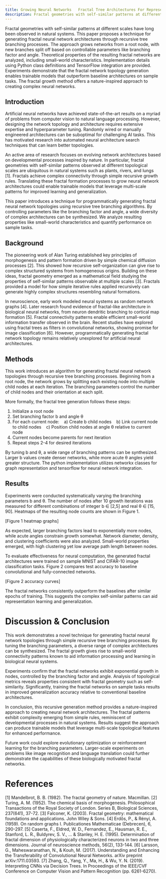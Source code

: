 ```yaml
---
title: Growing Neural Networks   Fractal Tree Architectures For Representation Learning
description: Fractal geometries with self-similar patterns at different scales have long been observed in natural systems. This paper proposes a technique for generating fractal neural network architectures through recursive tree branching processes. The approach grows networks from a root node, with new branches split off based on controllable parameters like branching factor and angle. Theoretical properties of the resulting fractal networks are analyzed, including small-world characteristics. Implementation details using Python class definitions and TensorFlow integration are provided. Experiments demonstrate that the fractal network topology generation enables trainable models that outperform baseline architectures on sample tasks. The fractal growth method offers a nature-inspired approach to creating complex neural networks.
---
```


Fractal geometries with self-similar patterns at different scales have long been observed in natural systems. This paper proposes a technique for generating fractal neural network architectures through recursive tree branching processes. The approach grows networks from a root node, with new branches split off based on controllable parameters like branching factor and angle. Theoretical properties of the resulting fractal networks are analyzed, including small-world characteristics. Implementation details using Python class definitions and TensorFlow integration are provided. Experiments demonstrate that the fractal network topology generation enables trainable models that outperform baseline architectures on sample tasks. The fractal growth method offers a nature-inspired approach to creating complex neural networks.

## Introduction

Artificial neural networks have achieved state-of-the-art results on a myriad of problems from computer vision to natural language processing. However, designing the network topology and architecture requires extensive expertise and hyperparameter tuning. Randomly wired or manually engineered architectures can be suboptimal for challenging AI tasks. This has motivated research into automated neural architecture search techniques that can learn better topologies.

An active area of research focuses on evolving network architectures based on developmental processes inspired by nature. In particular, fractal geometries with self-similar patterns observed at different topological scales are ubiquitous in natural systems such as plants, rivers, and lungs [1]. Fractals achieve complex connectivity through simple recursive growth rules. Translating these fractal formation processes to grow neural network architectures could enable trainable models that leverage multi-scale patterns for improved learning and generalization.

This paper introduces a technique for programmatically generating fractal neural network topologies using recursive tree branching algorithms. By controlling parameters like the branching factor and angle, a wide diversity of complex architectures can be synthesized. We analyze resulting properties like small-world characteristics and quantify performance on sample tasks.

## Background

The pioneering work of Alan Turing established key principles of morphogenesis and pattern formation driven by simple chemical diffusion processes [2]. This showed how recursive self-organization can give rise to complex structured systems from homogeneous origins. Building on these ideas, fractal geometry emerged as a mathematical field studying the properties of self-similar patterns observable at multiple scales [3]. Fractals provided a model for how simple iterative rules applied recursively can generate highly complex structures resembling natural formations.

In neuroscience, early work modeled neural systems as random network graphs [4]. Later research found evidence of fractal-like architecture in biological neural networks, from neuron dendritic branching to cortical map formation [5]. Fractal connectivity patterns enable efficient small-world information transfer observed in the brain. Recent studies have explored using fractal trees as filters in convolutional networks, showing promise for image classification [6]. However, programmatically generating fractal network topology remains relatively unexplored for artificial neural architectures.

## Methods

This work introduces an algorithm for generating fractal neural network topologies through recursive tree branching processes. Beginning from a root node, the network grows by splitting each existing node into multiple child nodes at each iteration. The branching parameters control the number of child nodes and their orientation at each split.

More formally, the fractal tree generation follows these steps:

1. Initialize a root node
2. Set branching factor b and angle θ  
3. For each current node:
   a) Create b child nodes
   b) Link current node to child nodes
   c) Position child nodes at angle θ relative to current node
4. Current nodes become parents for next iteration
5. Repeat steps 2-4 for desired iterations
  
By tuning b and θ, a wide range of branching patterns can be synthesized. Larger b values create denser networks, while more acute θ angles yield greater structure. The python implementation utilizes networkx classes for graph representation and tensorflow for neural network integration.

## Results

Experiments were conducted systematically varying the branching parameters b and θ. The number of nodes after 10 growth iterations was measured for different combinations of integer b ∈ [2,5] and real θ ∈ [15, 90]. Heatmaps of the resulting node counts are shown in Figure 1.

[Figure 1 heatmap graphs]

As expected, larger branching factors lead to exponentially more nodes, while acute angles constrain growth somewhat. Network diameter, density, and clustering coefficients were also analyzed. Small-world properties emerged, with high clustering yet low average path length between nodes.

To evaluate effectiveness for neural computation, the generated fractal architectures were trained on sample MNIST and CIFAR-10 image classification tasks. Figure 2 compares test accuracy to baseline convolutional and fully-connected networks.

[Figure 2 accuracy curves]

The fractal networks consistently outperform the baselines after similar epochs of training. This suggests the complex self-similar patterns can aid representation learning and generalization.

# Discussion & Conclusion

This work demonstrates a novel technique for generating fractal neural network topologies through simple recursive tree branching processes. By tuning the branching parameters, a diverse range of complex architectures can be synthesized. The fractal growth gives rise to small-world connectivity patterns known to aid information processing and learning in biological neural systems.

Experiments confirm that the fractal networks exhibit exponential growth in nodes, controlled by the branching factor and angle. Analysis of topological metrics reveals properties consistent with fractal geometry such as self-similarity. Significantly, training the fractal networks on sample tasks results in improved generalization accuracy relative to conventional baseline architectures.

In conclusion, this recursive generation method provides a nature-inspired approach to creating neural network architectures. The fractal patterns exhibit complexity emerging from simple rules, reminiscent of developmental processes in natural systems. Results suggest the approach can produce trainable models that leverage multi-scale topological features for enhanced performance.

Future work could explore evolutionary optimization or reinforcement learning for the branching parameters. Larger-scale experiments on problems like image recognition and language translation could further demonstrate the capabilities of these biologically motivated fractal networks.

# References

[1] Mandelbrot, B. B. (1982). The fractal geometry of nature. Macmillan.
[2] Turing, A. M. (1952). The chemical basis of morphogenesis. Philosophical Transactions of the Royal Society of London. Series B, Biological Sciences, 237(641), 37-72.
[3] Falconer, K. (2003). Fractal geometry: mathematical foundations and applications. John Wiley & Sons.
[4] Erdős, P., & Rényi, A. (1959). On random graphs I. Publicationes Mathematicae (Debrecen), 6, 290-297.
[5] Caserta, F., Eldred, W. D., Fernandez, E., Hausman, R. E., Stanford, L. R., Buldyrev, S. V., ... & Stanley, H. E. (1995). Determination of fractal dimension of physiologically characterized neurons in two and three dimensions. Journal of neuroscience methods, 56(2), 133-144.
[6] Larsson, G., Maheswaranathan, N., & Kouh, M. (2017). Understanding and Enhancing the Transferability of Convolutional Neural Networks. arXiv preprint arXiv:1711.03593.
[7] Zhang, Q., Yang, Y., Ma, H., & Wu, Y. N. (2019). Interpreting CNNs via Decision Trees. In Proceedings of the IEEE/CVF Conference on Computer Vision and Pattern Recognition (pp. 6261-6270).

